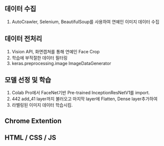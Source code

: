 ## 데이터 수집
1. AutoCrawler, Selenium, BeautifulSoup를 사용하여 연예인 이미지 데이터 수집   

## 데이터 전처리
1. Vision API, 화면캡쳐를 통해 연예인 Face Crop   
2. 학습에 부적절한 데이터 필터링
3. keras.preprocessing.image  ImageDataGenerator

## 모델 선정 및 학습
1. Colab Pro에서 FaceNet기반 Pre-trained InceptionResNetV1를 import.
2. 442 add_41 layer까지 불러오고 마지막 layer에 Flatten, Dense layer추가하여
3. 라벨링된 이미지 데이터 학습시킴.

## Chrome Extention

## HTML / CSS / JS


